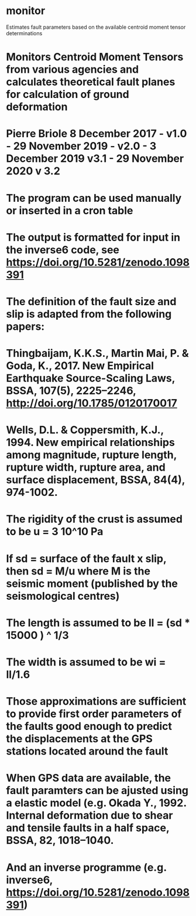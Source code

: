 # monitor
Estimates fault parameters based on the available centroid moment tensor determinations

# Monitors Centroid Moment Tensors from various agencies and calculates theoretical fault planes for calculation of ground deformation
# Pierre Briole 8 December 2017 - v1.0 - 29 November 2019 - v2.0 - 3 December 2019 v3.1 - 29 November 2020 v 3.2
#
# The program can be used manually or inserted in a cron table
# The output is formatted for input in the inverse6 code, see https://doi.org/10.5281/zenodo.1098391
#
# The definition of the fault size and slip is adapted from the following papers:
# Thingbaijam, K.K.S., Martin Mai, P. & Goda, K., 2017. New Empirical Earthquake Source-Scaling Laws, BSSA, 107(5), 2225–2246, http://doi.org/10.1785/0120170017
# Wells, D.L. & Coppersmith, K.J., 1994. New empirical relationships among magnitude, rupture length, rupture width, rupture area, and surface displacement, BSSA, 84(4), 974-1002.
# The rigidity of the crust is assumed to be u = 3 10^10 Pa
# If sd = surface of the fault x slip, then sd = M/u where M is the seismic moment (published by the seismological centres)
# The length is assumed to be ll = (sd * 15000 ) ^ 1/3
# The width is assumed to be wi = ll/1.6
# Those approximations are sufficient to provide first order parameters of the faults good enough to predict the displacements at the GPS stations located around the fault
# When GPS data are available, the fault paramters can be ajusted using a elastic model (e.g. Okada Y., 1992. Internal deformation due to shear and tensile faults in a half space, BSSA, 82, 1018–1040.
# And an inverse programme (e.g. inverse6, https://doi.org/10.5281/zenodo.1098391)

